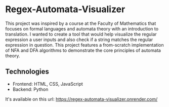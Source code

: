 # Regex-Automata-Visualizer

This project was inspired by a course at the Faculty of Mathematics that focuses on formal languages and automata theory with an introduction to translation.
I wanted to create a tool that would help visualize the regular expression a user inputs and also check if a string matches the regular expression in question. 
This project features a from-scratch implementation of NFA and DFA algorithms to demonstrate the core principles of automata theory.

## Technologies

- Frontend: HTML, CSS, JavaScript
- Backend: Python

It's available on this url: https://regex-automata-visualizer.onrender.com/
